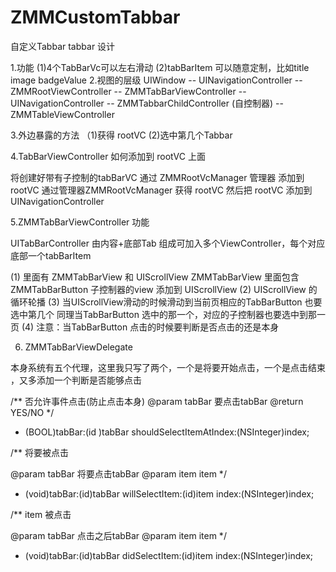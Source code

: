 # ZMMCustomTabbar
自定义Tabbar
tabbar 设计

1.功能
 (1)4个TabBarVc可以左右滑动
 (2)tabBarItem 可以随意定制，比如title image badgeValue
2.视图的层级
  UIWindow -- UINavigationController -- ZMMRootViewController -- ZMMTabBarViewController -- UINavigationController --  ZMMTabbarChildController (自控制器) -- ZMMTableViewController


3.外边暴露的方法
  （1)获得 rootVC
   (2)选中第几个Tabbar

4.TabBarViewController 如何添加到 rootVC 上面

 将创建好带有子控制的tabBarVC 通过 ZMMRootVcManager 管理器 添加到 rootVC
 通过管理器ZMMRootVcManager 获得 rootVC 然后把 rootVC 添加到 UINavigationController

5.ZMMTabBarViewController 功能

  UITabBarController 由内容+底部Tab 组成可加入多个ViewController，每个对应底部一个tabBarItem

  (1) 里面有 ZMMTabBarView 和  UIScrollView
      ZMMTabBarView 里面包含 ZMMTabBarButton
      子控制器的view 添加到 UIScrollView
  (2) UIScrollView 的循环轮播
  (3) 当UIScrollView滑动的时候滑动到当前页相应的TabBarButton 也要选中第几个
      同理当TabBarButton 选中的那一个，对应的子控制器也要选中到那一页
  (4) 注意：当TabBarButton 点击的时候要判断是否点击的还是本身

6. ZMMTabBarViewDelegate

  本身系统有五个代理，这里我只写了两个，一个是将要开始点击，一个是点击结束 ，又多添加一个判断是否能够点击


/**
否允许事件点击(防止点击本身)
@param tabBar 要点击tabBar
@return YES/NO
*/
- (BOOL)tabBar:(id<ZMMTabBarViewInterface> )tabBar
shouldSelectItemAtIndex:(NSInteger)index;

/**
将要被点击

@param tabBar 将要点击tabBar
@param item item
*/
- (void)tabBar:(id<ZMMTabBarViewInterface>)tabBar willSelectItem:(id<ZMMTabBarButtonInterface>)item index:(NSInteger)index;

/**
item 被点击

@param tabBar 点击之后tabBar
@param item item
*/
- (void)tabBar:(id<ZMMTabBarViewInterface>)tabBar didSelectItem:(id<ZMMTabBarButtonInterface>)item index:(NSInteger)index;




